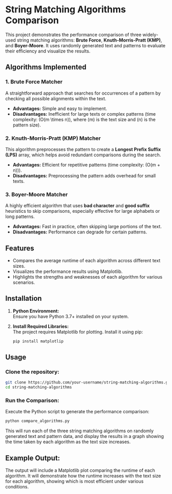 # String Matching Algorithms Comparison

This project demonstrates the performance comparison of three widely-used string matching algorithms: **Brute Force**, **Knuth-Morris-Pratt (KMP)**, and **Boyer-Moore**. It uses randomly generated text and patterns to evaluate their efficiency and visualize the results.

## Algorithms Implemented

### 1. **Brute Force Matcher**
A straightforward approach that searches for occurrences of a pattern by checking all possible alignments within the text.  
- **Advantages:** Simple and easy to implement.  
- **Disadvantages:** Inefficient for large texts or complex patterns (time complexity: \(O(m \times n)\), where \(m\) is the text size and \(n\) is the pattern size).  

### 2. **Knuth-Morris-Pratt (KMP) Matcher**
This algorithm preprocesses the pattern to create a **Longest Prefix Suffix (LPS)** array, which helps avoid redundant comparisons during the search.  
- **Advantages:** Efficient for repetitive patterns (time complexity: \(O(m + n)\)).  
- **Disadvantages:** Preprocessing the pattern adds overhead for small texts.  

### 3. **Boyer-Moore Matcher**
A highly efficient algorithm that uses **bad character** and **good suffix** heuristics to skip comparisons, especially effective for large alphabets or long patterns.  
- **Advantages:** Fast in practice, often skipping large portions of the text.  
- **Disadvantages:** Performance can degrade for certain patterns.  

## Features

- Compares the average runtime of each algorithm across different text sizes.
- Visualizes the performance results using Matplotlib.
- Highlights the strengths and weaknesses of each algorithm for various scenarios.

## Installation

1. **Python Environment:**  
   Ensure you have Python 3.7+ installed on your system.  

2. **Install Required Libraries:**  
   The project requires Matplotlib for plotting. Install it using pip:  
   ```bash
   pip install matplotlip
   ```
   
## Usage

### Clone the repository:
```bash
git clone https://github.com/your-username/string-matching-algorithms.git
cd string-matching-algorithms
```
### Run the Comparison:
Execute the Python script to generate the performance comparison:
```bash
python compare_algorithms.py
```

This will run each of the three string matching algorithms on randomly generated text and pattern data, and display the results in a graph showing the time taken by each algorithm as the text size increases.

## Example Output:
The output will include a Matplotlib plot comparing the runtime of each algorithm. It will demonstrate how the runtime increases with the text size for each algorithm, showing which is most efficient under various conditions.
